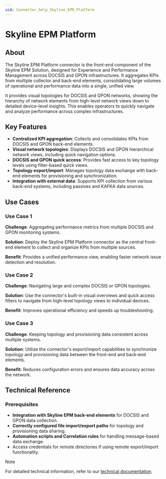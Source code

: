 ```yaml
---
uid: Connector_help_Skyline_EPM_Platform
---
```


# Skyline EPM Platform

## About

The Skyline EPM Platform connector is the front-end component of the Skyline EPM Solution, designed for Experience and Performance Management across DOCSIS and GPON infrastructures. It aggregates KPIs from multiple collector and back-end elements, consolidating large volumes of operational and performance data into a single, unified view.

It provides visual topologies for DOCSIS and GPON networks, showing the hierarchy of network elements from high-level network views down to detailed device-level insights. This enables operators to quickly navigate and analyze performance across complex infrastructures.

## Key Features

- **Centralized KPI aggregation**: Collects and consolidates KPIs from DOCSIS and GPON back-end elements.
- **Visual network topologies**: Displays DOCSIS and GPON hierarchical network views, including quick navigation options.
- **DOCSIS and GPON quick access**: Provides fast access to key topology levels using filter-based quick views.
- **Topology export/import**: Manages topology data exchange with back-end elements for provisioning and synchronization.
- **Integration with external data**: Supports KPI collection from various back-end systems, including passives and KAFKA data sources.

## Use Cases

### Use Case 1

**Challenge**: Aggregating performance metrics from multiple DOCSIS and GPON monitoring systems.

**Solution**: Deploy the Skyline EPM Platform connector as the central front-end element to collect and organize KPIs from multiple sources.

**Benefit**: Provides a unified performance view, enabling faster network issue detection and resolution.

### Use Case 2

**Challenge**: Navigating large and complex DOCSIS or GPON topologies.

**Solution**: Use the connector's built-in visual overviews and quick access filters to navigate from high-level topology views to individual devices.

**Benefit**: Improves operational efficiency and speeds up troubleshooting.

### Use Case 3

**Challenge**: Keeping topology and provisioning data consistent across multiple systems.

**Solution**: Utilize the connector's export/import capabilities to synchronize topology and provisioning data between the front-end and back-end elements.

**Benefit**: Reduces configuration errors and ensures data accuracy across the network.

## Technical Reference

### Prerequisites

- **Integration with Skyline EPM back-end elements** for DOCSIS and GPON data collection.
- **Correctly configured file import/export paths** for topology and provisioning data sharing.
- **Automation scripts and Correlation rules** for handling message-based data exchange.
- Access credentials for remote directories if using remote export/import functionality.

> [!NOTE]
> For detailed technical information, refer to our [technical documentation](xref:Connector_help_Skyline_EPM_Platform_Technical).
